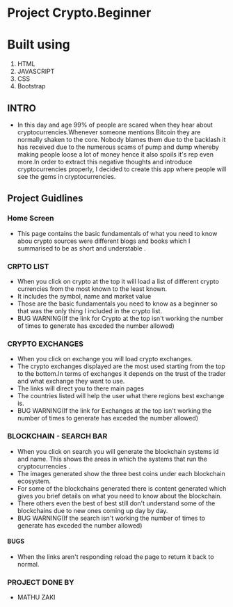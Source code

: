 # Project Crypto.Beginner

# Built using

<ol>
<li>HTML</li>
<li>JAVASCRIPT</li>
<li>CSS</li>
<li>Bootstrap</li>
</ol>


## INTRO 
  * In this day and age 99% of people are scared when they hear about cryptocurrencies.Whenever someone mentions Bitcoin they are normally shaken to the core. Nobody blames them due to the backlash it has received due to the numerous scams of pump and dump whereby making people loose a lot of money hence it  also spoils it's rep even more.In order to extract this negative thoughts and introduce cryptocurrencies properly, I decided to create this app where people will see the gems in cryptocurrencies.

## Project Guidlines

### Home Screen
* This page contains the basic fundamentals of what you need   to  know abou crypto sources were different blogs and books which I summarised to be as short and understable .

### CRPTO LIST
* When you click on crypto at the top it will load a list of different crypto currencies from the most known to the least known.
* It includes the symbol, name and market value
* Those are the basic fundamentals you need to know as a beginner so that was the only thing I included in the crypto list.
* BUG WARNING(If the link for Crypto at the top isn't working the number of times to generate has exceded the number allowed)

### CRYPTO EXCHANGES
* When you click on exchange you will load crypto exchanges.
* The crypto exchanges displayed are the most used starting from the top to the bottom.In terms of exchanges it depends on the trust of the trader and what exchange they want to use.
* The links will direct you to there main pages
* The countries listed will help the user what there regions best exchange is.
* BUG WARNING(If the link for Exchanges at the top isn't working the number of times to generate has exceded the number allowed)

### BLOCKCHAIN - SEARCH BAR
* When you click on search you will generate the blockchain systems id and name. This shows the areas in which the systems that run the cryptocurrencies .
* The images generated show the three best coins under each blockchain ecosystem.
* For some of the blockchains generated there is content generated which gives you brief details on what you need to know about the blockchain.
* There others even the best of best still don't understand some of the blockchains due to new ones coming up day by day.
* BUG WARNING(If the search  isn't working the number of times to generate has exceded the number allowed)

#### BUGS
* When the links aren't responding reload the page to return it back to normal.

### PROJECT DONE BY
   - MATHU ZAKI







   